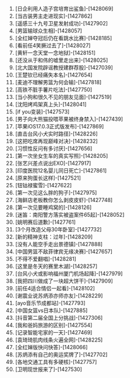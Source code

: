 
1. [日企利用人造子宫培育出鲨鱼]-[1428069]
1. [当古装男主走进现实]-[1427862]
1. [遥感三十九号卫星发射成功]-[1427902]
1. [男篮输球众生相]-[1428057]
1. [全红婵夺冠后仍在看跳水比赛]-[1428185]
1. [看前任4笑撅过去了]-[1428027]
1. [黄轩一念天堂一念地狱]-[1428151]
1. [还没从于和伟的嘘里走出来]-[1428025]
1. [北大国发院辟谣教授建群荐股]-[1427039]
1. [王楚钦已经痛失本名]-[1427654]
1. [麦迪不理解男篮为何会输]-[1427818]
1. [高铁不脏手薯片吃法]-[1427750]
1. [当小狗和很久不见的朋友见面]-[1427519]
1. [沈阳烤鸡架真上头]-[1428041]
1. [if you变装]-[1427573]
1. [男子向大熊猫投喂苹果被终身禁入]-[1427439]
1. [苹果iOS17.0.3正式版发布]-[1427869]
1. [直击台风小犬实时路径]-[1428226]
1. [这把吃席再现巅峰对决]-[1428232]
1. [习惯性反问有多讨厌]-[1427656]
1. [第一次坐女生车的真实写照]-[1428205]
1. [张艺兴差点说出EXO]-[1427917]
1. [印度医院12名婴儿同日死亡]-[1427861]
1. [原来狗蛋长这样]-[1427521]
1. [钮钴禄蜜雪]-[1427622]
1. [第一次见这么胖的狗子]-[1427975]
1. [海鲜店老板教你怎么剥皮皮虾]-[1427748]
1. [第一次见要睡鸡窝的]-[1428126]
1. [迷笛：南阳警方落实被盗案件65起]-[1428052]
1. [姚明赛后道歉]-[1427761]
1. [3个月改造父母30年卧室]-[1427732]
1. [新的精神支柱：过年]-[1428209]
1. [没有人能空手走出景德镇]-[1427888]
1. [中国男篮不敌菲律宾无缘决赛]-[1427657]
1. [不得不爱翻唱]-[1428281]
1. [这里是冬天的赛里木湖]-[1428257]
1. [台风小犬或影响福州厦门机场起降]-[1427979]
1. [我把四川做成了一块超大饼干]-[1427909]
1. [前任4适合情侣一起看]-[1428102]
1. [谢震业说苏炳添亦师亦友]-[1428229]
1. [ayo音乐节成都站]-[1427793]
1. [中国女篮vs日本队]-[1427885]
1. [抖音第二届全国上分挑战]-[1427306]
1. [我和爸妈旅游的区别]-[1427554]
1. [记录智能宅家的一天]-[1427469]
1. [袁琦琦肌肉线条火遍全网]-[1428225]
1. [全红婵版快问快答]-[1428066]
1. [苏炳添有自己的奥运奖牌了]-[1427702]
1. [各地交通工具有多硬核]-[1427757]
1. [卫明现世报来了]-[1427530]